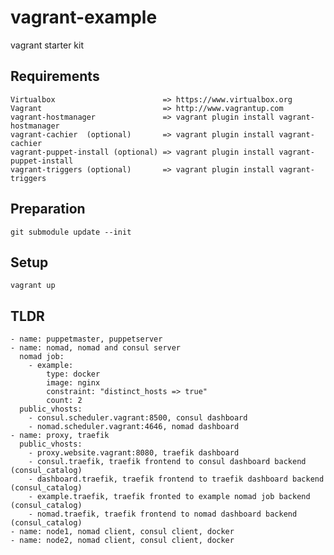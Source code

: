 #  vagrant-example

vagrant starter kit 

## Requirements
    Virtualbox                        => https://www.virtualbox.org
    Vagrant                           => http://www.vagrantup.com
    vagrant-hostmanager               => vagrant plugin install vagrant-hostmanager
    vagrant-cachier  (optional)       => vagrant plugin install vagrant-cachier
    vagrant-puppet-install (optional) => vagrant plugin install vagrant-puppet-install
    vagrant-triggers (optional)       => vagrant plugin install vagrant-triggers
    
## Preparation
    git submodule update --init
    
## Setup
    vagrant up

## TLDR
    
    - name: puppetmaster, puppetserver
    - name: nomad, nomad and consul server
      nomad job:
        - example:
            type: docker
            image: nginx
            constraint: "distinct_hosts => true"
            count: 2
      public_vhosts:
        - consul.scheduler.vagrant:8500, consul dashboard
        - nomad.scheduler.vagrant:4646, nomad dashboard
    - name: proxy, traefik
      public_vhosts:
        - proxy.website.vagrant:8080, traefik dashboard
        - consul.traefik, traefik frontend to consul dashboard backend (consul_catalog)
        - dashboard.traefik, traefik frontend to traefik dashboard backend (consul_catalog)
        - example.traefik, traefik fronted to example nomad job backend (consul_catalog)
        - nomad.traefik, traefik frontend to nomad dashboard backend (consul_catalog)
    - name: node1, nomad client, consul client, docker
    - name: node2, nomad client, consul client, docker

